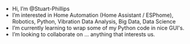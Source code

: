 - Hi, I’m @Stuart-Phillips
- I’m interested in Home Automation (Home Assistant / ESPhome), Robotics, Python, Vibration Data Analysis, Big Data, Data Science
- I’m currently learning to wrap some of my Python code in nice GUI's.
- I’m looking to collaborate on ... anything that interests us.


<!---
Stuart-Phillips/Stuart-Phillips is a ✨ special ✨ repository because its `README.md` (this file) appears on your GitHub profile.
You can click the Preview link to take a look at your changes.
--->
